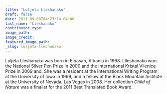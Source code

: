 ```yaml
---
title: "Luljeta Lleshanaku"
draft: false
date: 2011-09-08T04:23:14-04:00
last_name: "Lleshanaku"
contributor_type:
image_path:
image_credit:
featured_image_path:
_slug: luljeta-lleshanaku
---
```


Luljeta Lleshanaku was born in Elbasan, Albania in 1968. Llleshanaku won the National Silver Pen Prize in 2000 and the International Kristal Vilenica Prize in 2009 and. She was a resident at the International Writing Program at the University of Iowa in 1999, and a fellow at the Black Mountain Institute at the University of Nevada, Las Vegas in 2008. Her collection _Child of Nature_ was a finalist for the 2011 Best Translated Book Award.

